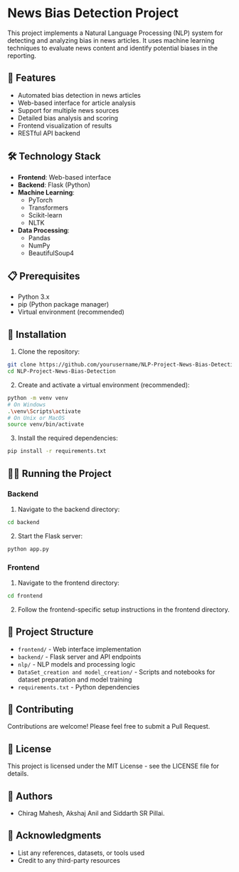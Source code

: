 # News Bias Detection Project

This project implements a Natural Language Processing (NLP) system for detecting and analyzing bias in news articles. It uses machine learning techniques to evaluate news content and identify potential biases in the reporting.

## 🌟 Features

- Automated bias detection in news articles
- Web-based interface for article analysis
- Support for multiple news sources
- Detailed bias analysis and scoring
- Frontend visualization of results
- RESTful API backend

## 🛠️ Technology Stack

- **Frontend**: Web-based interface
- **Backend**: Flask (Python)
- **Machine Learning**: 
  - PyTorch
  - Transformers
  - Scikit-learn
  - NLTK
- **Data Processing**: 
  - Pandas
  - NumPy
  - BeautifulSoup4

## 📋 Prerequisites

- Python 3.x
- pip (Python package manager)
- Virtual environment (recommended)

## 🚀 Installation

1. Clone the repository:
```bash
git clone https://github.com/yourusername/NLP-Project-News-Bias-Detection.git
cd NLP-Project-News-Bias-Detection
```

2. Create and activate a virtual environment (recommended):
```bash
python -m venv venv
# On Windows
.\venv\Scripts\activate
# On Unix or MacOS
source venv/bin/activate
```

3. Install the required dependencies:
```bash
pip install -r requirements.txt
```

## 🏃‍♂️ Running the Project

### Backend
1. Navigate to the backend directory:
```bash
cd backend
```

2. Start the Flask server:
```bash
python app.py
```

### Frontend
1. Navigate to the frontend directory:
```bash
cd frontend
```

2. Follow the frontend-specific setup instructions in the frontend directory.

## 📁 Project Structure

- `frontend/` - Web interface implementation
- `backend/` - Flask server and API endpoints
- `nlp/` - NLP models and processing logic
- `DataSet_creation and model_creation/` - Scripts and notebooks for dataset preparation and model training
- `requirements.txt` - Python dependencies

## 🤝 Contributing

Contributions are welcome! Please feel free to submit a Pull Request.

## 📄 License

This project is licensed under the MIT License - see the LICENSE file for details.

## 👥 Authors

- Chirag Mahesh, Akshaj Anil and Siddarth SR Pillai.

## 🙏 Acknowledgments

- List any references, datasets, or tools used
- Credit to any third-party resources 